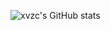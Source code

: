 ![xvzc's GitHub stats](https://github-readme-stats.vercel.app/api?username=xvzc&count_private=true&theme=gruvbox)
